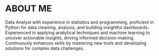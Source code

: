# ABOUT ME
Data Analyst with experience in statistics and programming, proficient in Python for data cleaning, analysis, and building insightful dashboards. Experienced in applying analytical techniques and machine learning to uncover actionable insights, driving informed decision-making. Continuously enhances skills by mastering new tools and developing solutions for complex data challenges.
